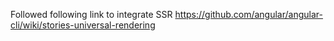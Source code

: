 Followed following link to integrate SSR
https://github.com/angular/angular-cli/wiki/stories-universal-rendering
